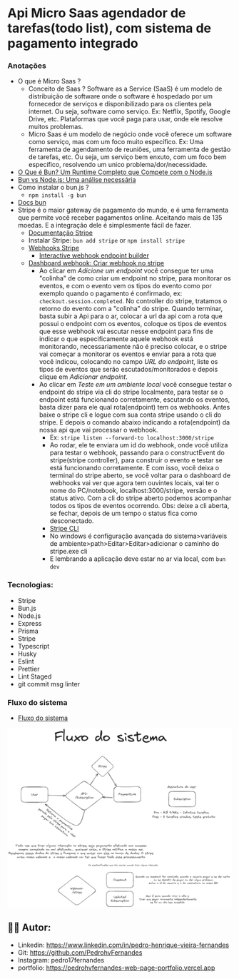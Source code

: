 # Api Micro Saas agendador de tarefas(todo list), com sistema de pagamento integrado

### Anotações
 - O que é Micro Saas ? 
    - Conceito de Saas ? Software as a Service (SaaS) é um modelo de distribuição de software onde o software é hospedado por um fornecedor de serviços e disponibilizado para os clientes pela internet. Ou seja, software como serviço. Ex: Netflix, Spotify, Google Drive, etc. Plataformas que você paga para usar, onde ele resolve muitos problemas.
    - Micro Saas é um modelo de negócio onde você oferece um software como serviço, mas com um foco muito específico. Ex: Uma ferramenta de agendamento de reuniões, uma ferramenta de gestão de tarefas, etc. Ou seja, um serviço bem enxuto, com um foco bem específico, resolvendo um unico problema/dor/necessidade.
 - [O Que é Bun? Um Runtime Completo que Compete com o Node.js](https://kinsta.com/pt/blog/bun-sh/)
 - [Bun vs Node.js: Uma análise necessária](https://medium.com/@marquesag/bun-vs-node-js-o-que-você-precisa-saber-dc01456791a8#:~:text=Bun%20suporta%20TypeScript%20e%20JSX,dar%20suporte%20a%20essas%20funcionalidades.)
 - Como instalar o bun.js ?
    - `npm install -g bun`
- [Docs bun](https://bun.sh/docs/installation)
- Stripe é o maior gateway de pagamento do mundo, e é uma ferramenta que permite você receber pagamentos online. Aceitando mais de 135 moedas. E a integração dele é simplesmente fácil de fazer.
    - [Documentação Stripe](https://stripe.com/docs)
    - Instalar Stripe: ```bun add stripe``` or ```npm install stripe```
    - [Webhooks Stripe](https://docs.stripe.com/webhooks?locale=pt-BR)
      - [Interactive webhook endpoint builder](https://docs.stripe.com/webhooks/quickstart)
    - [Dashboard webhook: Criar webhook no stripe](https://dashboard.stripe.com/webhooks)
       - Ao clicar em *Adicione um endpoint* você consegue ter uma "colinha" de como criar um endpoint no stripe, para monitorar os eventos, e com o evento vem os tipos do evento como por exemplo quando o pagamento é confirmado, ex: ```checkout.session.completed```. No controller do stripe, tratamos o retorno do evento com a "colinha" do stripe. Quando terminar, basta subir a Api para o ar, colocar a url da api com a rota que possui o endpoint com os eventos, coloque os tipos de eventos que esse webhook vai escutar nesse endpoint para fins de indicar o que especificamente aquele webhook está monitorando, necessariamente não é preciso colocar, e o stripe vai começar a monitorar os eventos e enviar para a rota que você indicou, colocando no campo *URL do endpoint*, liste os tipos de eventos que serão escutados/monitorados e depois clique em *Adicionar endpoint*.
       - Ao clicar em *Teste em um ambiente local* você consegue testar o endpoint do stripe via cli do stripe localmente, para testar se o endpoint está funcionando corretamente, escutando os eventos, basta dizer para ele qual rota(endpoint) tem os webhooks. Antes baixe o stripe cli e logue com sua conta stripe usando o cli do stripe. E depois o comando abaixo indicando a rota(endpoint) da nossa api que vai processar o webhook.
         - Ex: ```stripe listen --forward-to localhost:3000/stripe```
          - Ao rodar, ele te enviara um id do webhook, onde você utiliza para testar o webhook, passando para o constructEvent do stripe(stripe controller), para construir o evento e testar se está funcionando corretamente. E com isso, você deixa o terminal do stripe aberto, se você voltar para o dashboard de webhooks vai ver que agora tem ouvintes locais, vai ter o nome do PC/notebook, localhost:3000/stripe, versão e o status ativo. Com a cli do stripe aberto podemos acompanhar todos os tipos de eventos ocorrendo. Obs: deixe a cli aberta, se fechar, depois de um tempo o status fica como desconectado.
         - [Stripe CLI](https://docs.stripe.com/stripe-cli)
          - No windows é configuração avançada do sistema>variáveis de ambiente>path>Editar>Editar>adicionar o caminho do stripe.exe cli
         - E lembrando a aplicação deve estar no ar via local, com ```bun dev```

 ### Tecnologias:

 - Stripe
 - Bun.js
  - Node.js
- Express
- Prisma
- Stripe
- Typescript
- Husky
- Eslint
- Prettier
- Lint Staged
- git commit msg linter

### Fluxo do sistema

- [Fluxo do sistema](https://excalidraw.com/#json=zMZvG63BX4r7YUcLeZ4qY,RNRGBuhKwQvYd1pml92hJg)
<img src="./.github/fluxo-do-sistema.png">

## 👨‍💻 Autor:

- Linkedin: https://www.linkedin.com/in/pedro-henrique-vieira-fernandes
- Git: https://github.com/PedrohvFernandes
- Instagram: pedro17fernandes
- portfolio: https://pedrohvfernandes-web-page-portfolio.vercel.app